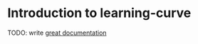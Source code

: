 # Introduction to learning-curve

TODO: write [great documentation](http://jacobian.org/writing/great-documentation/what-to-write/)

